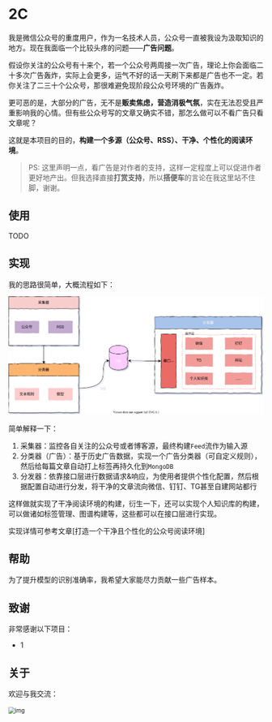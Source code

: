 # 2C
我是微信公众号的重度用户，作为一名技术人员，公众号一直被我设为汲取知识的地方。现在我面临一个比较头疼的问题——**广告问题**。

假设你关注的公众号有十来个，若一个公众号两周接一次广告，理论上你会面临二十多次广告轰炸，实际上会更多，运气不好的话一天刷下来都是广告也不一定。若你关注了二三十个公众号，那很难避免现阶段公众号环境的广告轰炸。

更可恶的是，大部分的广告，无不是**贩卖焦虑，营造消极气氛**，实在无法忍受且严重影响我的心情。但有些公众号写的文章又确实不错，那怎么做可以不看广告只看文章呢？

这就是本项目的目的，**构建一个多源（公众号、RSS）、干净、个性化的阅读环境**。

> PS: 这里声明一点，看广告是对作者的支持，这样一定程度上可以促进作者更好地产出。但我选择直接**打赏支持**，所以**搭便车**的言论在我这里站不住脚，谢谢。

## 使用

TODO

## 实现

我的思路很简单，大概流程如下：

<img src=".files/images/clean_wechat.dio.svg" alt="clean_wechat.dio" style="zoom:67%;" />

简单解释一下：

1. 采集器：监控各自关注的公众号或者博客源，最终构建`Feed`流作为输入源
2. 分类器（广告）：基于历史广告数据，实现一个广告分类器（可自定义规则），然后给每篇文章自动打上标签再持久化到`MongoDB`
3. 分发器：依靠接口层进行数据请求&响应，为使用者提供个性化配置，然后根据配置自动进行分发，将干净的文章流向微信、钉钉、TG甚至自建网站都行

这样做就实现了干净阅读环境的构建，衍生一下，还可以实现个人知识库的构建，可以做诸如标签管理、图谱构建等，这些都可以在接口层进行实现。

实现详情可参考文章[打造一个干净且个性化的公众号阅读环境]

## 帮助

为了提升模型的识别准确率，我希望大家能尽力贡献一些广告样本。

## 致谢

非常感谢以下项目：

- 1

## 关于

欢迎与我交流：

<img src="https://gitee.com/howie6879/oss/raw/master/uPic/wechat_howie.png" alt="img" style="zoom:80%;" />